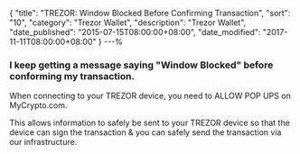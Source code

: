 {
 "title": "TREZOR: Window Blocked Before Confirming Transaction",
 "sort": "10",
 "category": "Trezor Wallet",
 "description": "Trezor Wallet",
 "date_published": "2015-07-15T08:00:00+08:00",
 "date_modified": "2017-11-11T08:00:00+08:00"
}
---%


### I keep getting a message saying "Window Blocked" before conforming my transaction.

When connecting to your TREZOR device, you need to ALLOW POP UPS on MyCrypto.com.

This allows information to safely be sent to your TREZOR device so that the device can sign the transaction & you can safely send the transaction via our infrastructure.
